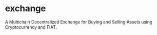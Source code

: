 # exchange
A Multichain Decentralized Exchange for Buying and Selling Assets using Cryptocurrency and FIAT.
